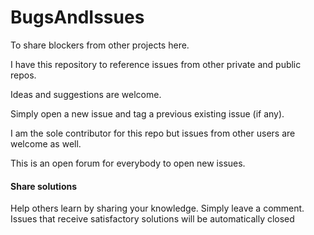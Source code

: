 # BugsAndIssues

To share blockers from other projects here.

I have this repository to reference issues from other private and public repos.

Ideas and suggestions are welcome.

Simply open a new issue and tag a previous existing issue (if any).

I am the sole contributor for this repo but issues from other users are welcome as well.

This is an open forum for everybody to open new issues.


#### Share solutions

Help others learn by sharing your knowledge. Simply leave a comment.
Issues that receive satisfactory solutions will be automatically closed
